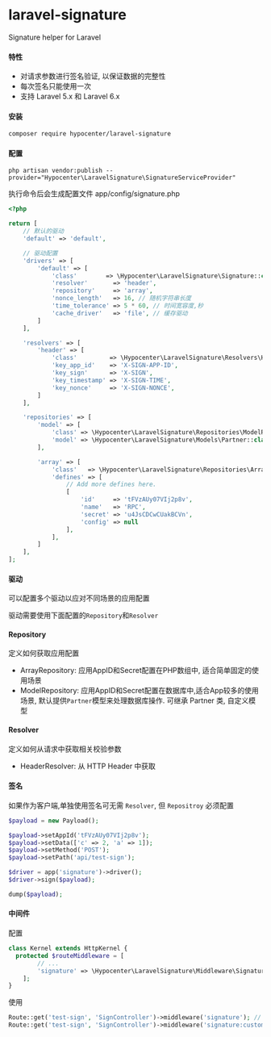 # laravel-signature
Signature helper for Laravel

#### 特性

* 对请求参数进行签名验证, 以保证数据的完整性
* 每次签名只能使用一次
* 支持 Laravel 5.x 和 Laravel 6.x

#### 安装

```bash
composer require hypocenter/laravel-signature
```

#### 配置

```
php artisan vendor:publish --provider="Hypocenter\LaravelSignature\SignatureServiceProvider"
```

执行命令后会生成配置文件 app/config/signature.php

```php
<?php

return [
    // 默认的驱动
    'default' => 'default',

    // 驱动配置
    'drivers' => [
        'default' => [
            'class'        => \Hypocenter\LaravelSignature\Signature::class,
            'resolver'       => 'header',
            'repository'     => 'array',
            'nonce_length'   => 16, // 随机字符串长度
            'time_tolerance' => 5 * 60, // 时间宽容度,秒
            'cache_driver'   => 'file', // 缓存驱动
        ]
    ],

    'resolvers' => [
        'header' => [
            'class'         => \Hypocenter\LaravelSignature\Resolvers\HeaderResolver::class,
            'key_app_id'    => 'X-SIGN-APP-ID',
            'key_sign'      => 'X-SIGN',
            'key_timestamp' => 'X-SIGN-TIME',
            'key_nonce'     => 'X-SIGN-NONCE',
        ]
    ],

    'repositories' => [
        'model' => [
            'class' => \Hypocenter\LaravelSignature\Repositories\ModelRepository::class,
            'model' => \Hypocenter\LaravelSignature\Models\Partner::class,
        ],

        'array' => [
            'class'   => \Hypocenter\LaravelSignature\Repositories\ArrayRepository::class,
            'defines' => [
                // Add more defines here.
                [
                    'id'     => 'tFVzAUy07VIj2p8v',
                    'name'   => 'RPC',
                    'secret' => 'u4JsCDCwCUakBCVn',
                    'config' => null
                ],
            ],
        ]
    ],
];
```

#### 驱动

可以配置多个驱动以应对不同场景的应用配置

驱动需要使用下面配置的`Repository`和`Resolver`

#### Repository

定义如何获取应用配置

* ArrayRepository: 应用AppID和Secret配置在PHP数组中, 适合简单固定的使用场景
* ModelRepository: 应用AppID和Secret配置在数据库中,适合App较多的使用场景, 默认提供`Partner`模型来处理数据库操作. 可继承 Partner 类, 自定义模型

#### Resolver

定义如何从请求中获取相关校验参数

* HeaderResolver: 从 HTTP Header 中获取

#### 签名

如果作为客户端,单独使用签名可无需 `Resolver`, 但 `Repositroy` 必须配置

```php
$payload = new Payload();

$payload->setAppId('tFVzAUy07VIj2p8v');
$payload->setData(['c' => 2, 'a' => 1]);
$payload->setMethod('POST');
$payload->setPath('api/test-sign');

$driver = app('signature')->driver();
$driver->sign($payload);

dump($payload);
```

#### 中间件

配置

```php
class Kernel extends HttpKernel {
  protected $routeMiddleware = [
        // ...
        'signature' => \Hypocenter\LaravelSignature\Middleware\SignatureMiddleware::class
    ];
}
```

使用

```php
Route::get('test-sign', 'SignController')->middleware('signature'); // 使用默认渠道
Route::get('test-sign', 'SignController')->middleware('signature:custom'); // 使用其他驱动
```

